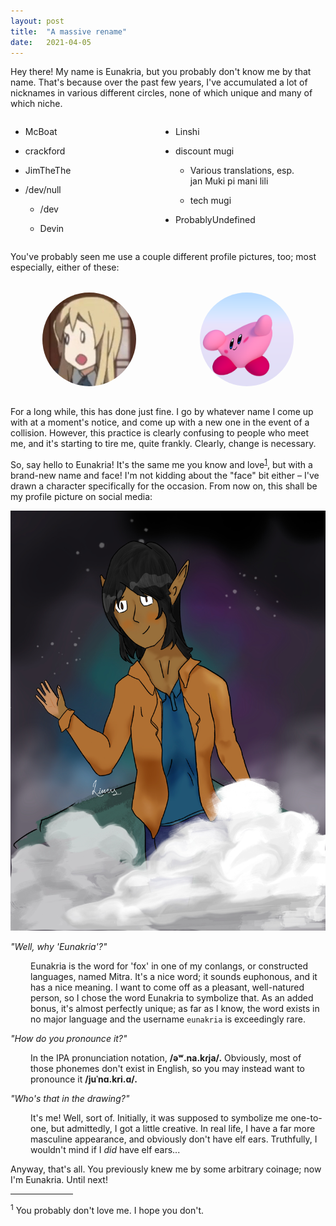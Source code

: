 ```yaml
---
layout: post
title:  "A massive rename"
date:   2021-04-05
---
```

Hey there! My name is Eunakria, but you probably don't know me by that name. That's because over the past few years, I've accumulated a lot of nicknames in various different circles, none of which unique and many of which niche.

<ul class="two-cols">
	<div>
		<li><p>McBoat</p></li>
		<li><p>crackford</p></li>
		<li><p>JimTheThe</p></li>
		<li><p>/dev/null</p>
		<ul>
			<li><p>/dev</p></li>
			<li><p>Devin</p></li>
		</ul></li>
	</div>
	<div>
		<li><p>Linshi</p></li>
		<li><p>discount mugi</p>
		<ul>
			<li><p>Various translations, esp.<br>jan Muki pi mani lili</p></li>
			<li><p>tech mugi</p></li>
		</ul></li>
		<li><p>ProbablyUndefined</p></li>
	</div>
</ul>

You've probably seen me use a couple different profile pictures, too; most especially, either of these:

<div class="two-cols pfp-cont">
	<img class="pfp" src="/res/2021-04-05-pfp-1.png" alt="One of my old profile pictures.">
	<img class="pfp" src="/res/2021-04-05-pfp-2.png" alt="Another of my old profile pictures.">
</div>

For a long while, this has done just fine. I go by whatever name I come up with at a moment's notice, and come up with a new one in the event of a collision. However, this practice is clearly confusing to people who meet me, and it's starting to tire me, quite frankly. Clearly, change is necessary.

So, say hello to Eunakria! It's the same me you know and love<sup><a href="#fn-1">1</a></sup>, but with a brand-new name and face! I'm not kidding about the "face" bit either &ndash; I've drawn a character specifically for the occasion. From now on, this shall be my profile picture on social media:

<img src="/res/2021-04-05-new-art.jpg" alt="My new face!">

*"Well, why 'Eunakria'?"*

<p class="indent">Eunakria is the word for 'fox' in one of my conlangs, or constructed languages, named Mitra. It's a nice word; it sounds euphonous, and it has a nice meaning. I want to come off as a pleasant, well-natured person, so I chose the word Eunakria to symbolize that. As an added bonus, it's almost perfectly unique; as far as I know, the word exists in no major language and the username <code>eunakria</code> is exceedingly rare.</p>

*"How do you pronounce it?"*

<p class="indent">In the IPA pronunciation notation, <b>/əʷ.na.kɾja/.</b> Obviously, most of those phonemes don't exist in English, so you may instead want to pronounce it <b>/juˈnɑ.kri.ɑ/.</b></p>

<!--<p class="indent">If you can listen to audio, here's a sample for you:</p>

[TBD]-->

*"Who's that in the drawing?"*

<p class="indent">It's me! Well, sort of. Initially, it was supposed to symbolize me one-to-one, but admittedly, I got a little creative. In real life, I have a far more masculine appearance, and obviously don't have elf ears. Truthfully, I wouldn't mind if I <em>did</em> have elf ears...</p>

Anyway, that's all. You previously knew me by some arbitrary coinage; now I'm Eunakria. Until next!

<hr class="short">

<sup id="fn-1">1</sup> You probably don't love me. I hope you don't.

<style>
	.two-cols {
		display: grid;
		grid-template-columns: 1fr 1fr;
	}

	.pfp-cont {
		margin: 32px 0;
		justify-items: center;
	}

	.pfp {
		max-width: 150px;
		border-radius: 50%;
	}

	.short {
		width: 100px;
		margin-left: 0;
	}

	.indent {
		margin-left: 32px;
	}
</style>
